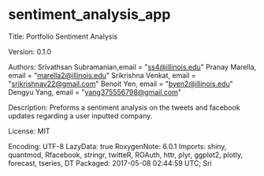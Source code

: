 # sentiment_analysis_app
Title: Portfolio Sentiment Analysis

Version: 0.1.0

Authors: Srivathsan Subramanian,email = "ss4@illinois.edu"
         Pranay Marella, email = "marella2@illinois.edu"
         Srikrishna Venkat, email = "srikrishnav22@gmail.com"
         Benoit Yen, email = "byen2@illinois.edu"
         Dengyu Yang, email = "yang375556798@gmail.com"
         
Description: Preforms a sentiment analysis on the tweets and facebook updates regarding a user inputted company.

License: MIT

Encoding: UTF-8
LazyData: true
RoxygenNote: 6.0.1
Imports: shiny, quantmod, Rfacebook, stringr, twitteR, ROAuth, httr,
        plyr, ggplot2, plotly, forecast, tseries, DT
Packaged: 2017-05-08 02:44:59 UTC; Sri
